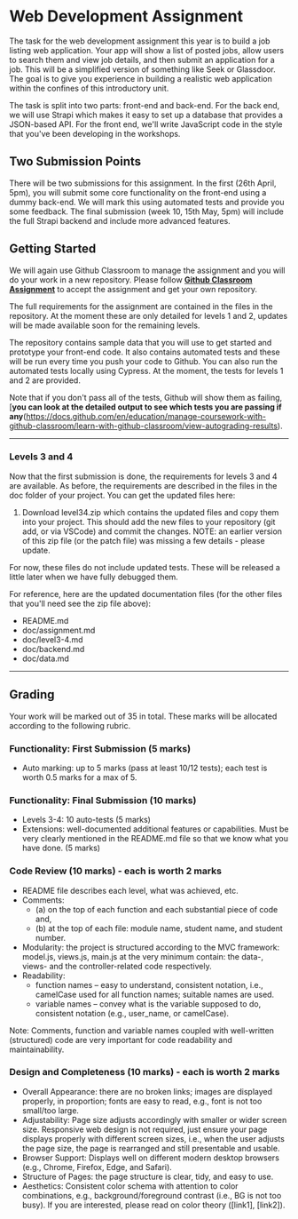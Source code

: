 # Web Development Assignment

The task for the web development assignment this year is to build a job listing web application. Your app will show a list of posted jobs, allow users to search them and view job details, and then submit an application for a job. This will be a simplified version of something like Seek or Glassdoor. The goal is to give you experience in building a realistic web application within the confines of this introductory unit.

The task is split into two parts: front-end and back-end. For the back end, we will use Strapi which makes it easy to set up a database that provides a JSON-based API. For the front end, we'll write JavaScript code in the style that you've been developing in the workshops.

## Two Submission Points

There will be two submissions for this assignment. In the first (26th April, 5pm), you will submit some core functionality on the front-end using a dummy back-end. We will mark this using automated tests and provide you some feedback. The final submission (week 10, 15th May, 5pm) will include the full Strapi backend and include more advanced features.

## Getting Started

We will again use Github Classroom to manage the assignment and you will do your work in a new repository. Please follow [**Github Classroom Assignment**](https://classroom.github.com/assignment-invitations/432e1a8188de23c3cecc0ef55b0db21a/status) to accept the assignment and get your own repository.

The full requirements for the assignment are contained in the files in the repository. At the moment these are only detailed for levels 1 and 2, updates will be made available soon for the remaining levels.

The repository contains sample data that you will use to get started and prototype your front-end code. It also contains automated tests and these will be run every time you push your code to Github. You can also run the automated tests locally using Cypress. At the moment, the tests for levels 1 and 2 are provided.

Note that if you don't pass all of the tests, Github will show them as failing, [**you can look at the detailed output to see which tests you are passing if any**(https://docs.github.com/en/education/manage-coursework-with-github-classroom/learn-with-github-classroom/view-autograding-results). 

-------

### Levels 3 and 4

Now that the first submission is done, the requirements for levels 3 and 4 are available. As before, the requirements are described in the files in the doc folder of your project. You can get the updated files here:

1. Download level34.zip which contains the updated files and copy them into your project. This should add the new files to your repository (git add, or via VSCode) and commit the changes. NOTE: an earlier version of this zip file (or the patch file) was missing a few details - please update.

For now, these files do not include updated tests. These will be released a little later when we have fully debugged them.

For reference, here are the updated documentation files (for the other files that you'll need see the zip file above):

- README.md
- doc/assignment.md
- doc/level3-4.md
- doc/backend.md
- doc/data.md

---------

## Grading

Your work will be marked out of 35 in total. These marks will be allocated according to the following rubric.

### Functionality: First Submission (5 marks)

- Auto marking: up to 5 marks (pass at least 10/12 tests); each test is worth 0.5 marks for a max of 5.

### Functionality: Final Submission (10 marks)

- Levels 3-4: 10 auto-tests (5 marks)
- Extensions: well-documented additional features or capabilities. Must be very clearly mentioned in the README.md file so that we know what you have done. (5 marks)

### Code Review (10 marks) - each is worth 2 marks

- README file describes each level, what was achieved, etc.
- Comments: 
  - (a) on the top of each function and each substantial piece of code and, 
  - (b) at the top of each file: module name, student name, and student number.
- Modularity: the project is structured according to the MVC framework: model.js, views.js, main.js at the very minimum contain: the data-, views- and the controller-related code respectively.
- Readability: 
  - function names – easy to understand, consistent notation, i.e., camelCase used for all function names; suitable names are used.
  - variable names – convey what is the variable supposed to do, consistent notation (e.g., user_name, or camelCase).

Note: Comments, function and variable names coupled with well-written (structured) code are very important for code readability and maintainability.

### Design and Completeness (10 marks) - each is worth 2 marks

- Overall Appearance: there are no broken links; images are displayed properly, in proportion; fonts are easy to read, e.g., font is not too small/too large.
- Adjustability: Page size adjusts accordingly with smaller or wider screen size. Responsive web design is not required, just ensure your page displays properly with different screen sizes, i.e., when the user adjusts the page size, the page is rearranged and still presentable and usable.
- Browser Support: Displays well on different modern desktop browsers (e.g., Chrome, Firefox, Edge, and Safari).
- Structure of Pages: the page structure is clear, tidy, and easy to use.
- Aesthetics: Consistent color schema with attention to color combinations, e.g., background/foreground contrast (i.e., BG is not too busy). If you are interested, please read on color theory ([link1], [link2]).
